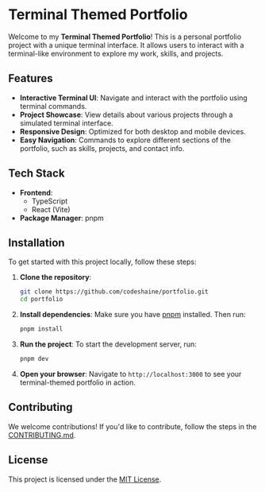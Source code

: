 # Terminal Themed Portfolio

Welcome to my **Terminal Themed Portfolio**! This is a personal portfolio project with a unique terminal interface. It allows users to interact with a terminal-like environment to explore my work, skills, and projects.

## Features

- **Interactive Terminal UI**: Navigate and interact with the portfolio using terminal commands.
- **Project Showcase**: View details about various projects through a simulated terminal interface.
- **Responsive Design**: Optimized for both desktop and mobile devices.
- **Easy Navigation**: Commands to explore different sections of the portfolio, such as skills, projects, and contact info.

## Tech Stack

- **Frontend**:
  - TypeScript
  - React (Vite)
- **Package Manager**: pnpm

## Installation

To get started with this project locally, follow these steps:

1. **Clone the repository**:

   ```bash
   git clone https://github.com/codeshaine/portfolio.git
   cd portfolio
   ```

2. **Install dependencies**:
   Make sure you have [pnpm](https://pnpm.io/) installed. Then run:

   ```bash
   pnpm install
   ```

3. **Run the project**:
   To start the development server, run:

   ```bash
   pnpm dev
   ```

4. **Open your browser**:
   Navigate to `http://localhost:3000` to see your terminal-themed portfolio in action.

## Contributing

We welcome contributions! If you'd like to contribute, follow the steps in the [CONTRIBUTING.md](CONTRIBUTING.md).

## License

This project is licensed under the [MIT License](LICENSE).
